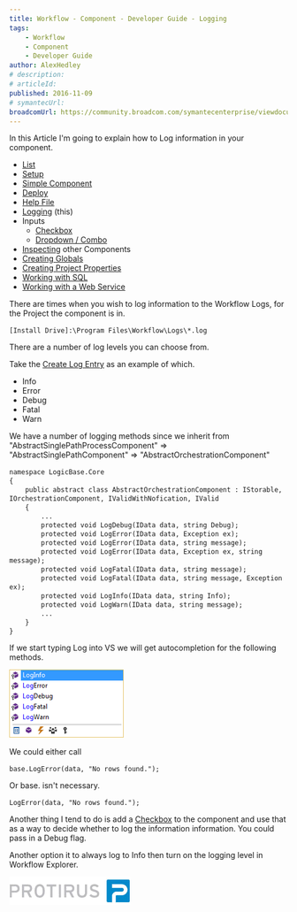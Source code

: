 ```yaml
---
title: Workflow - Component - Developer Guide - Logging
tags:
    - Workflow
    - Component
    - Developer Guide
author: AlexHedley
# description: 
# articleId: 
published: 2016-11-09
# symantecUrl:
broadcomUrl: https://community.broadcom.com/symantecenterprise/viewdocument/workflow-component-developer-gu-4?CommunityKey=04ead5e9-3643-4118-b853-afa5a58710c6&tab=librarydocuments
---
```


In this Article I'm going to explain how to Log information in your component.
  
- [List](https://community.broadcom.com/symantecenterprise/viewdocument?DocumentKey=2f07f920-0cbd-4be4-83a8-c6180eee3092&amp;CommunityKey=04ead5e9-3643-4118-b853-afa5a58710c6&amp;tab=librarydocuments)
- [Setup](https://community.broadcom.com/symantecenterprise/viewdocument?DocumentKey=17aa2b9a-9092-40d0-afab-a6d8316de97d&amp;CommunityKey=04ead5e9-3643-4118-b853-afa5a58710c6&amp;tab=librarydocuments)
- [Simple Component](https://community.broadcom.com/symantecenterprise/viewdocument?DocumentKey=86d55504-8f8e-41c7-9eff-ad882326a8f7&amp;CommunityKey=04ead5e9-3643-4118-b853-afa5a58710c6&amp;tab=librarydocuments)
- [Deploy](https://community.broadcom.com/symantecenterprise/viewdocument?DocumentKey=70a9fde5-0d87-4b9d-a3be-0907567ffc00&amp;CommunityKey=04ead5e9-3643-4118-b853-afa5a58710c6&amp;tab=librarydocuments)
- [Help File](https://community.broadcom.com/symantecenterprise/viewdocument?DocumentKey=80437c69-ccc3-47e6-a850-9cf3f301b340&amp;CommunityKey=04ead5e9-3643-4118-b853-afa5a58710c6&amp;tab=librarydocuments)
- [Logging](https://community.broadcom.com/symantecenterprise/viewdocument?DocumentKey=63b72a9a-53b8-4d4b-bce3-5f0732b134d5&amp;CommunityKey=04ead5e9-3643-4118-b853-afa5a58710c6&amp;tab=librarydocuments) (this)
- Inputs
    - [Checkbox](https://community.broadcom.com/symantecenterprise/viewdocument?DocumentKey=74c56ef7-1119-40fe-9d5f-3c7a1d808d4c&amp;CommunityKey=04ead5e9-3643-4118-b853-afa5a58710c6&amp;tab=librarydocuments)
    - [Dropdown / Combo](https://community.broadcom.com/symantecenterprise/viewdocument?DocumentKey=267159ac-b8e7-45b4-abe4-f85d78e30783&amp;CommunityKey=04ead5e9-3643-4118-b853-afa5a58710c6&amp;tab=librarydocuments)
- [Inspecting](https://community.broadcom.com/symantecenterprise/viewdocument?DocumentKey=2c3b3a6f-01d7-4157-a143-ba30c9edc930&amp;CommunityKey=04ead5e9-3643-4118-b853-afa5a58710c6&amp;tab=librarydocuments) other Components
- [Creating Globals](https://community.broadcom.com/symantecenterprise/viewdocument?DocumentKey=cf54de06-be56-46ff-b937-148efa57eaec&amp;CommunityKey=04ead5e9-3643-4118-b853-afa5a58710c6&amp;tab=librarydocuments)
- [Creating Project Properties](https://community.broadcom.com/symantecenterprise/viewdocument?DocumentKey=4cfc07c5-404e-49b3-81b6-520d4ea43d5c&amp;CommunityKey=04ead5e9-3643-4118-b853-afa5a58710c6&amp;tab=librarydocuments)
- [Working with SQL](https://community.broadcom.com/symantecenterprise/viewdocument?DocumentKey=f3cf0097-06e7-42f3-a747-d0dff319c1e5&amp;CommunityKey=04ead5e9-3643-4118-b853-afa5a58710c6&amp;tab=librarydocuments)
- [Working with a Web Service](https://community.broadcom.com/symantecenterprise/viewdocument?DocumentKey=26368883-708b-4432-999b-7064f2f25794&amp;CommunityKey=04ead5e9-3643-4118-b853-afa5a58710c6&amp;tab=librarydocuments)

There are times when you wish to log information to the Workflow Logs, for the Project the component is in.

    [Install Drive]:\Program Files\Workflow\Logs\*.log

There are a number of log levels you can choose from.
  
Take the [Create Log Entry](https://community.broadcom.com/symantecenterprise/viewdocument?DocumentKey=48e3fe7e-27f5-400e-b541-0eb66b8272d8&amp;CommunityKey=04ead5e9-3643-4118-b853-afa5a58710c6&amp;tab=librarydocuments) as an example of which.

- Info
- Error
- Debug
- Fatal
- Warn

We have a number of logging methods since we inherit from "AbstractSinglePathProcessComponent" =&gt; "AbstractSinglePathComponent" =&gt; "AbstractOrchestrationComponent"

    namespace LogicBase.Core
    {
        public abstract class AbstractOrchestrationComponent : IStorable, IOrchestrationComponent, IValidWithNofication, IValid
        {
            ...
            protected void LogDebug(IData data, string Debug);
            protected void LogError(IData data, Exception ex);
            protected void LogError(IData data, string message);
            protected void LogError(IData data, Exception ex, string message);
            protected void LogFatal(IData data, string message);
            protected void LogFatal(IData data, string message, Exception ex);
            protected void LogInfo(IData data, string Info);
            protected void LogWarn(IData data, string message);
            ...
        }
    }

If we start typing Log into VS we will get autocompletion for the following methods.
  
![WorkflowLogLevels](images\WorkflowLogLevels.png)
  
We could either call

    base.LogError(data, "No rows found.");

Or base. isn't necessary.

    LogError(data, "No rows found.");

Another thing I tend to do is add a [Checkbox](https://community.broadcom.com/symantecenterprise/viewdocument?DocumentKey=74c56ef7-1119-40fe-9d5f-3c7a1d808d4c&amp;CommunityKey=04ead5e9-3643-4118-b853-afa5a58710c6&amp;tab=librarydocuments) to the component and use that as a way to decide whether to log the information information. You could pass in a Debug flag.
  
Another option it to always log to Info then turn on the logging level in Workflow Explorer.
  
![Protirus.png](images\Protirus.png)
